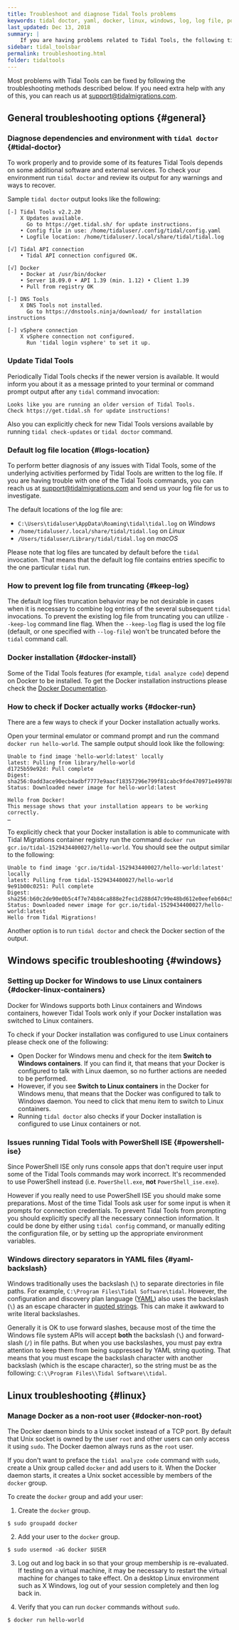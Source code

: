 ```yaml
---
title: Troubleshoot and diagnose Tidal Tools problems
keywords: tidal doctor, yaml, docker, linux, windows, log, log file, powershell, powershell ise
last_updated: Dec 13, 2018
summary: |
    If you are having problems related to Tidal Tools, the following tips should help you getting things working.
sidebar: tidal_toolsbar
permalink: troubleshooting.html
folder: tidaltools
---
```


Most problems with Tidal Tools can be fixed by following the troubleshooting
methods described below. If you need extra help with any of this, you can reach
us at [support@tidalmigrations.com](mailto:support@tidalmigrations.com).

## General troubleshooting options {#general}

### Diagnose dependencies and environment with `tidal doctor` {#tidal-doctor}

To work properly and to provide some of its features Tidal Tools depends on
some additional software and external services. To check your environment run
`tidal doctor` and review its output for any warnings and ways to recover.

Sample `tidal doctor` output looks like the following:

```
[-] Tidal Tools v2.2.20
    X Updates available.
      Go to https://get.tidal.sh/ for update instructions.
    • Config file in use: /home/tidaluser/.config/tidal/config.yaml
    • Logfile location: /home/tidaluser/.local/share/tidal/tidal.log

[√] Tidal API connection
    • Tidal API connection configured OK.

[√] Docker
    • Docker at /usr/bin/docker
    • Server 18.09.0 • API 1.39 (min. 1.12) • Client 1.39
    • Pull from registry OK

[-] DNS Tools
    X DNS Tools not installed.
      Go to https://dnstools.ninja/download/ for installation instructions

[-] vSphere connection
    X vSphere connection not configured.
      Run 'tidal login vsphere' to set it up.
```

### Update Tidal Tools

Periodically Tidal Tools checks if the newer version is available. It would
inform you about it as a message printed to your terminal or command prompt
output after any `tidal` command invocation:

```
Looks like you are running an older version of Tidal Tools.
Check https://get.tidal.sh for update instructions!
```

Also you can explicitly check for new Tidal Tools versions available by running
`tidal check-updates` or `tidal doctor` command.

### Default log file location {#logs-location}

To perform better diagnosis of any issues with Tidal Tools, some of the
underlying activities performed by Tidal Tools are written to the log file. If
you are having trouble with one of the Tidal Tools commands, you can reach us
at [support@tidalmigrations.com](mailto:support@tidalmigrations.com) and send
us your log file for us to investigate.

The default locations of the log file are:

* `C:\Users\tidaluser\AppData\Roaming\tidal\tidal.log` on *Windows*
* `/home/tidaluser/.local/share/tidal/tidal.log` on *Linux*
* `/Users/tidaluser/Library/tidal/tidal.log` on *macOS*

Please note that log files are tuncated by default before the `tidal`
invocation. That means that the default log file contains entries specific to
the one particular `tidal` run.

### How to prevent log file from truncating {#keep-log}

The default log files truncation behavior may be not desirable in cases when it
is necessary to combine log entries of the several subsequent `tidal`
invocations. To prevent the existing log file from truncating you can utilize
`--keep-log` command line flag. When the `--keep-log` flag is used the log file
(default, or one specified with `--log-file`) won't be truncated before the
`tidal` command call.

### Docker installation {#docker-install}

Some of the Tidal Tools features (for example, `tidal analyze code`) depend on
Docker to be installed. To get the Docker installation instructions please
check the [Docker Documentation](https://docs.docker.com/install/).

### How to check if Docker actually works {#docker-run}

There are a few ways to check if your Docker installation actually works.

Open your terminal emulator or command prompt and run the command `docker run
hello-world`. The sample output should look like the following:

```
Unable to find image 'hello-world:latest' locally
latest: Pulling from library/hello-world
d1725b59e92d: Pull complete
Digest: sha256:0add3ace90ecb4adbf7777e9aacf18357296e799f81cabc9fde470971e499788
Status: Downloaded newer image for hello-world:latest

Hello from Docker!
This message shows that your installation appears to be working correctly.
…
```

To explicitly check that your Docker installation is able to communicate with
Tidal Migrations container registry run the command `docker run
gcr.io/tidal-1529434400027/hello-world`. You should see the output similar to
the following:

```
Unable to find image 'gcr.io/tidal-1529434400027/hello-world:latest' locally
latest: Pulling from tidal-1529434400027/hello-world
9e91b00c0251: Pull complete
Digest: sha256:b60c2de90e0b5c4f7e74b84ca888e2fec1d288d47c99e48bd612e0eefeb604c5
Status: Downloaded newer image for gcr.io/tidal-1529434400027/hello-world:latest
Hello from Tidal Migrations!
```

Another option is to run `tidal doctor` and check the Docker section of the output.

## Windows specific troubleshooting {#windows}

### Setting up Docker for Windows to use Linux containers {#docker-linux-containers}

Docker for Windows supports both Linux containers and Windows containers,
however Tidal Tools work only if your Docker installation was switched to Linux
containers.

To check if your Docker installation was configured to use Linux containers
please check one of the following:

* Open Docker for Windows menu and check for the item **Switch to Windows
  containers**. If you can find it, that means that your Docker is configured
  to talk with Linux daemon, so no further actions are needed to be performed.
* However, if you see **Switch to Linux containers** in the Docker for Windows
  menu, that means that the Docker was configured to talk to Windows daemon.
  You need to click that menu item to switch to Linux containers.
* Running `tidal doctor` also checks if your Docker installation is configured
  to use Linux containers or not.

### Issues running Tidal Tools with PowerShell ISE {#powershell-ise}

Since PowerShell ISE only runs console apps that don't require user input some
of the Tidal Tools commands may work incorrect. It's recommended to use
PowerShell instead (i.e. `PowerShell.exe`, **not** `PowerShell_ise.exe`).

However if you really need to use PowerShell ISE you should make some
preparations. Most of the time Tidal Tools ask user for some input is when it
prompts for connection credentials. To prevent Tidal Tools from prompting you
should explicitly specify all the necessary connection information. It could be
done by either using `tidal config` command, or manually editing the
configuration file, or by setting up the appropriate environment variables.

### Windows directory separators in YAML files {#yaml-backslash}

Windows traditionally uses the backslash (`\`) to separate directories in file
paths. For example, `C:\Program Files\Tidal Software\tidal`. However, the
configuration and discovery plan language ([YAML](https://yaml.org/)) also uses
the backslash (`\`) as an escape character in [quoted
strings](https://yaml.org/spec/1.2/spec.html#id2776092). This can make it
awkward to write literal backslashes.

Generally it is OK to use forward slashes, because most of the time the Windows
file system APIs will accept **both** the backslash (`\`) and forward-slash
(`/`) in file paths. But when you use backslashes, you must pay extra attention
to keep them from being suppressed by YAML string quoting. That means that you
must escape the backslash character with another backslash (which is the escape
character), so the string must be as the following: `C:\\Program Files\\Tidal
Software\\tidal`.

## Linux troubleshooting {#linux}

### Manage Docker as a non-root user {#docker-non-root}

The Docker daemon binds to a Unix socket instead of a TCP port. By default that
Unix socket is owned by the user `root` and other users can only access it
using `sudo`. The Docker daemon always runs as the `root` user.

If you don't want to preface the `tidal analyze code` command with `sudo`,
create a Unix group called `docker` and add users to it. When the Docker daemon
starts, it creates a Unix socket accessible by members of the `docker` group.

To create the `docker` group and add your user:

1. Create the `docker` group.
```
$ sudo groupadd docker
```

2. Add your user to the `docker` group.
```
$ sudo usermod -aG docker $USER
```

3. Log out and log back in so that your group membership is re-evaluated. If
   testing on a virtual machine, it may be necessary to restart the virtual
   machine for changes to take effect. On a desktop Linux environment such as X
   Windows, log out of your session completely and then log back in.

4. Verify that you can run `docker` commands without `sudo`.
```
$ docker run hello-world
```
